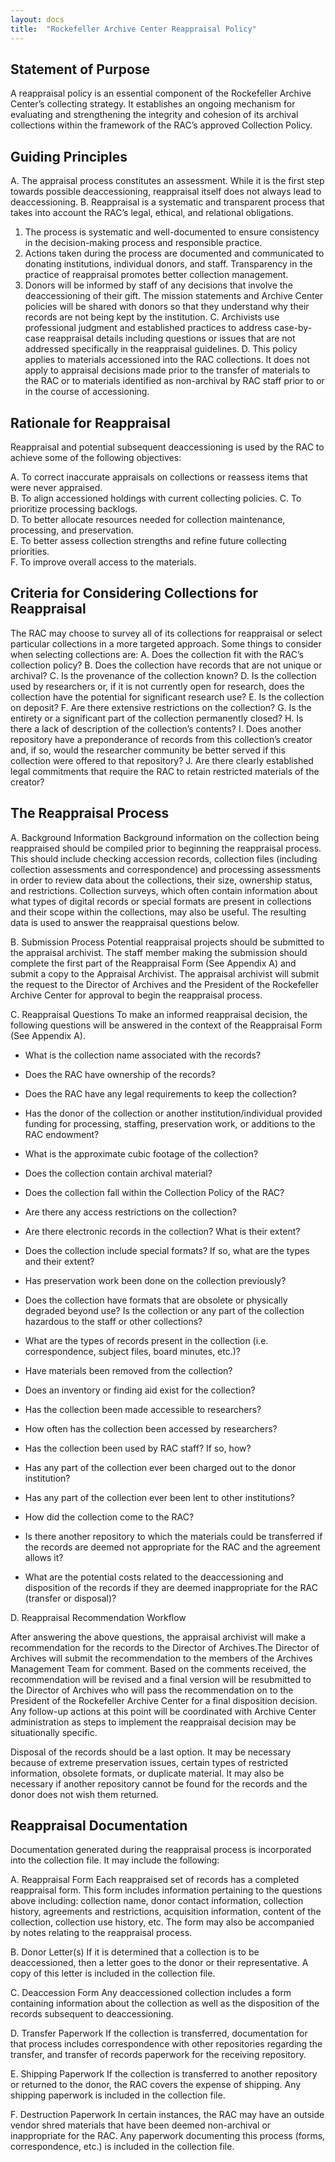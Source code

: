 ```yaml
---
layout: docs
title:  "Rockefeller Archive Center Reappraisal Policy"
---
```


## Statement of Purpose
A reappraisal policy is an essential component of the Rockefeller Archive Center’s collecting strategy. It establishes an ongoing mechanism for evaluating and strengthening the integrity and cohesion of its archival collections within the framework of the RAC’s approved Collection Policy.

## Guiding Principles
A.  The appraisal process constitutes an assessment. While it is the first step towards possible deaccessioning, reappraisal itself does not always lead to deaccessioning.
B.  Reappraisal is a systematic and transparent process that takes into account the RAC’s legal, ethical, and relational obligations.
1. The process is systematic and well-documented to ensure consistency in the decision-making process and responsible practice.
2. Actions taken during the process are documented and communicated to donating institutions, individual donors, and staff. Transparency in the practice of reappraisal promotes better collection management.
3. Donors will be informed by staff of any decisions that involve the deaccessioning of their gift. The mission statements and Archive Center policies will be shared with donors so that they understand why their records are not being kept by the institution.
C. Archivists use professional judgment and established practices to address case-by-case reappraisal details including questions or issues that are not addressed specifically in the reappraisal guidelines.
D. This policy applies to materials accessioned into the RAC collections. It does not apply to appraisal decisions made prior to the transfer of materials to the RAC or to materials identified as non-archival by RAC staff prior to or in the course of accessioning.

## Rationale for Reappraisal
Reappraisal and potential subsequent deaccessioning is used by the RAC to achieve some of the following objectives:

A.  To correct inaccurate appraisals on collections or reassess items
    that were never appraised.  
B.  To align accessioned holdings with current collecting policies.
C.  To prioritize processing backlogs.  
D.  To better allocate resources needed for collection maintenance,
    processing, and preservation.  
E.  To better assess collection strengths and refine future collecting
    priorities.  
F.  To improve overall access to the materials.  

## Criteria for Considering Collections for Reappraisal

The RAC may choose to survey all of its collections for reappraisal or select particular collections in a more targeted approach. Some things to consider when selecting collections are:
A.  Does the collection fit with the RAC’s collection policy?
B.  Does the collection have records that are not unique or archival?
C.  Is the provenance of the collection known?
D.  Is the collection used by researchers or, if it is not currently open for research, does the collection have the potential for significant research use?
E.  Is the collection on deposit?
F.  Are there extensive restrictions on the collection?
G.  Is the entirety or a significant part of the collection permanently closed?
H.  Is there a lack of description of the collection’s contents?
I.  Does another repository have a preponderance of records from this
    collection’s creator and, if so, would the researcher community be
    better served if this collection were offered to that repository?
J. Are there clearly established legal commitments that require the RAC to retain restricted materials of the creator?

## The Reappraisal Process
A.  Background Information
Background information on the collection being reappraised should be compiled prior to beginning the reappraisal process. This should include checking accession records, collection files (including collection assessments and correspondence) and processing assessments in order to review data about the collections, their size, ownership status, and restrictions. Collection surveys, which often contain information about what types of digital records or special formats are present in collections and their scope within the collections, may also be useful. The resulting data is used to answer the reappraisal questions below.

B.  Submission Process
Potential reappraisal projects should be submitted to the appraisal archivist. The staff member making the submission should complete the first part of the Reappraisal Form (See Appendix A) and submit a copy to the Appraisal Archivist. The appraisal archivist will submit the request to the Director of Archives and the President of the Rockefeller Archive Center for approval to begin the reappraisal process.

C. Reappraisal Questions
To make an informed reappraisal decision, the following questions will be answered in the context of the Reappraisal Form (See Appendix A).

-   What is the collection name associated with the records?

-   Does the RAC have ownership of the records?

-   Does the RAC have any legal requirements to keep the collection?

-   Has the donor of the collection or another institution/individual
    provided funding for processing, staffing, preservation work, or
    additions to the RAC endowment?

-   What is the approximate cubic footage of the collection?

-   Does the collection contain archival material?

-   Does the collection fall within the Collection Policy of the RAC?

-   Are there any access restrictions on the collection?

-   Are there electronic records in the collection? What is their
    extent?

-   Does the collection include special formats? If so, what are the
    types and their extent?

-   Has preservation work been done on the collection previously?

-   Does the collection have formats that are obsolete or physically
    degraded beyond use? Is the collection or any part of the collection
    hazardous to the staff or other collections?

-   What are the types of records present in the collection (i.e.
    correspondence, subject files, board minutes, etc.)?

-   Have materials been removed from the collection?

-   Does an inventory or finding aid exist for the collection?

-   Has the collection been made accessible to researchers?

-   How often has the collection been accessed by researchers?

-   Has the collection been used by RAC staff? If so, how?

-   Has any part of the collection ever been charged out to the donor
    institution?

-   Has any part of the collection ever been lent to other institutions?

-   How did the collection come to the RAC?

-   Is there another repository to which the materials could be
    transferred if the records are deemed not appropriate for the RAC
    and the agreement allows it?

-   What are the potential costs related to the deaccessioning and
    disposition of the records if they are deemed inappropriate for the
    RAC (transfer or disposal)?

D. Reappraisal Recommendation Workflow

After answering the above questions, the appraisal archivist will make a recommendation for the records to the Director of Archives.The Director of Archives will submit the recommendation to the members of the Archives Management Team for comment. Based on the comments received, the recommendation will be revised and a final version will be resubmitted to the Director of Archives who will pass the recommendation on to the President of the Rockefeller Archive Center for a final disposition decision. Any follow-up actions at this point will be coordinated with Archive Center administration as steps to implement the reappraisal decision may be situationally specific.

Disposal of the records should be a last option. It may be necessary because of extreme preservation issues, certain types of restricted information, obsolete formats, or duplicate material. It may also be necessary if another repository cannot be found for the records and the donor does not wish them returned.

## Reappraisal Documentation

Documentation generated during the reappraisal process is incorporated into the collection file. It may include the following:

A. Reappraisal Form
Each reappraised set of records has a completed reappraisal form. This form includes information pertaining to the questions above including: collection name, donor contact information, collection history, agreements and restrictions, acquisition information, content of the collection, collection use history, etc. The form may also be accompanied by notes relating to the reappraisal process.

B. Donor Letter(s)
If it is determined that a collection is to be deaccessioned, then a letter goes to the donor or their representative. A copy of this letter is included in the collection file.

C. Deaccession Form
Any deaccessioned collection includes a form containing information about the collection as well as the disposition of the records subsequent to deaccessioning.

D. Transfer Paperwork
If the collection is transferred, documentation for that process includes correspondence with other repositories regarding the transfer, and transfer of records paperwork for the receiving
repository.

E. Shipping Paperwork
If the collection is transferred to another repository or returned to the donor, the RAC covers the expense of shipping. Any shipping paperwork is included in the collection file.

F. Destruction Paperwork
In certain instances, the RAC may have an outside vendor shred materials that have been deemed non-archival or inappropriate for the RAC. Any paperwork documenting this process (forms, correspondence, etc.) is included in the collection file.
